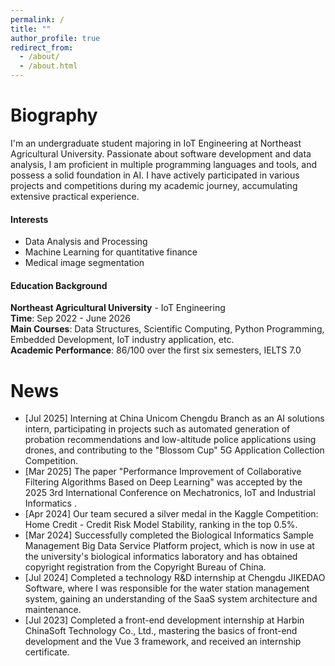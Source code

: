 ```yaml
---
permalink: /
title: ""
author_profile: true
redirect_from: 
  - /about/
  - /about.html
---
```

Biography
======
I'm an undergraduate student majoring in IoT Engineering at Northeast Agricultural University. Passionate about software development and data analysis, I am proficient in multiple programming languages and tools, and possess a solid foundation in AI. I have actively participated in various projects and competitions during my academic journey, accumulating extensive practical experience.


#### Interests

- Data Analysis and Processing
- Machine Learning for quantitative finance
- Medical image segmentation


#### Education Background

**Northeast Agricultural University** - IoT Engineering  
**Time**: Sep 2022 - June 2026  
**Main Courses**: Data Structures, Scientific Computing, Python Programming, Embedded Development, IoT industry application, etc.  
**Academic Performance**: 86/100 over the first six semesters, IELTS 7.0


News
======

- [Jul 2025] Interning at China Unicom Chengdu Branch as an AI solutions intern, participating in projects such as automated generation of probation recommendations and low-altitude police applications using drones, and contributing to the "Blossom Cup" 5G Application Collection Competition.
- [Mar 2025] The paper "Performance Improvement of Collaborative Filtering Algorithms Based on Deep Learning" was accepted by the 2025 3rd International Conference on Mechatronics, IoT and Industrial Informatics .
- [Apr 2024] Our team secured a silver medal in the Kaggle Competition: Home Credit - Credit Risk Model Stability, ranking in the top 0.5%.
- [Mar 2024] Successfully completed the Biological Informatics Sample Management Big Data Service Platform project, which is now in use at the university's biological informatics laboratory and has obtained copyright registration from the Copyright Bureau of China.
- [Jul 2024] Completed a technology R&D internship at Chengdu JIKEDAO Software, where I was responsible for the water station management system, gaining an understanding of the SaaS system architecture and maintenance.
- [Jul 2023] Completed a front-end development internship at Harbin ChinaSoft Technology Co., Ltd., mastering the basics of front-end development and the Vue 3 framework, and received an internship certificate.


